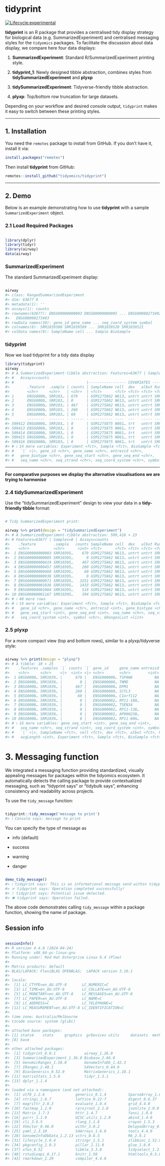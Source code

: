 tidyprint
================

<!-- badges: start -->

[![Lifecycle:experimental](https://lifecycle.r-lib.org/articles/figures/lifecycle-experimental.svg)](https://lifecycle.r-lib.org/articles/stages.html#experimental)

<!-- badges: end -->

**tidyprint** is an R package that provides a centralised tidy display
strategy for biological data (e.g. SummarizedExperiment) and centralised
messaging styles for the `tidyomics` packages. To facilitate the
discussion about data display, we compare here four data displays:

1.  **SummarizedExperiment**: Standard R/SummarizedExperiment printing
    style.

2.  **tidyprint_1**: Newly designed tibble abstraction, combines styles
    from **tidySummarizedExperiment** and **plyxp**

3.  **tidySummarizedExperiment**: Tidyverse-friendly tibble abstraction.

4.  **plyxp**: Top/bottom row truncation for large datasets.

Depending on your workflow and desired console output, `tidyprint` makes
it easy to switch between these printing styles.

------------------------------------------------------------------------

## 1. Installation

You need the `remotes` package to install from GitHub. If you don’t have
it, install it via:

``` r
install.packages("remotes")
```

Then install **tidyprint** from GitHub:

``` r
remotes::install_github("tidyomics/tidyprint")
```

------------------------------------------------------------------------

## 2. Demo

Below is an example demonstrating how to use **tidyprint** with a sample
`SummarizedExperiment` object.

### 2.1 Load Required Packages

``` r

library(dplyr)
library(tidyr)
library(airway)
data(airway)
```

### **SummarizedExperiment**

The standard SummarizedExperiment display:

``` r

airway 
#> class: RangedSummarizedExperiment 
#> dim: 63677 8 
#> metadata(1): ''
#> assays(1): counts
#> rownames(63677): ENSG00000000003 ENSG00000000005 ... ENSG00000273492
#>   ENSG00000273493
#> rowData names(10): gene_id gene_name ... seq_coord_system symbol
#> colnames(8): SRR1039508 SRR1039509 ... SRR1039520 SRR1039521
#> colData names(9): SampleName cell ... Sample BioSample
```

### **tidyprint**

Now we load tidyprint for a tidy data display

``` r
library(tidyprint)
airway
#> # A SummarizedExperiment-tibble abstraction: Features=63677 | Samples=8 | 
#> #   Assays=counts
#> #                                 |----------------- COVARIATES ---------------|
#>        .feature  .sample | counts | SampleName cell  dex   albut Run   avgLength
#>        <chr>     <chr>   | <chr>  | <fct>      <fct> <fct> <fct> <fct> <chr>    
#> 1      ENSG0000… SRR103… | 679    | GSM1275862 N613… untrt untrt SRR1… 126      
#> 2      ENSG0000… SRR103… | 0      | GSM1275862 N613… untrt untrt SRR1… 126      
#> 3      ENSG0000… SRR103… | 467    | GSM1275862 N613… untrt untrt SRR1… 126      
#> 4      ENSG0000… SRR103… | 260    | GSM1275862 N613… untrt untrt SRR1… 126      
#> 5      ENSG0000… SRR103… | 60     | GSM1275862 N613… untrt untrt SRR1… 126      
#>        --------  ------- - ------ - ---------- ----  ---   ----- ---   ---------
#> 509412 ENSG0000… SRR103… | 0      | GSM1275875 N061… trt   untrt SRR1… 98       
#> 509413 ENSG0000… SRR103… | 0      | GSM1275875 N061… trt   untrt SRR1… 98       
#> 509414 ENSG0000… SRR103… | 0      | GSM1275875 N061… trt   untrt SRR1… 98       
#> 509415 ENSG0000… SRR103… | 0      | GSM1275875 N061… trt   untrt SRR1… 98       
#> 509416 ENSG0000… SRR103… | 0      | GSM1275875 N061… trt   untrt SRR1… 98       
#> # ℹ 14 more variables: Experiment <fct>, Sample <fct>, BioSample <fct>,
#> #   `|` <|>, gene_id <chr>, gene_name <chr>, entrezid <chr>,
#> #   gene_biotype <chr>, gene_seq_start <chr>, gene_seq_end <chr>,
#> #   seq_name <chr>, seq_strand <chr>, seq_coord_system <chr>, symbol <chr>
```

------------------------------------------------------------------------

**For comparative purposes we display the alternative visualisations we
are trying to harmonise**

### 2.4 **tidySummarizedExperiment**

Use the “tidySummarizedExperiment” design to view your data in a
**tidy-friendly tibble** format:

``` r

# Tidy SummarizedExperiment print:

airway %>% print(design = "tidySummarizedExperiment")
#> # A SummarizedExperiment-tibble abstraction: 509,416 × 23
#> # Features=63677 | Samples=8 | Assays=counts
#>    .feature        .sample   counts SampleName cell  dex   albut Run   avgLength
#>    <chr>           <chr>      <int> <fct>      <fct> <fct> <fct> <fct>     <int>
#>  1 ENSG00000000003 SRR10395…    679 GSM1275862 N613… untrt untrt SRR1…       126
#>  2 ENSG00000000005 SRR10395…      0 GSM1275862 N613… untrt untrt SRR1…       126
#>  3 ENSG00000000419 SRR10395…    467 GSM1275862 N613… untrt untrt SRR1…       126
#>  4 ENSG00000000457 SRR10395…    260 GSM1275862 N613… untrt untrt SRR1…       126
#>  5 ENSG00000000460 SRR10395…     60 GSM1275862 N613… untrt untrt SRR1…       126
#>  6 ENSG00000000938 SRR10395…      0 GSM1275862 N613… untrt untrt SRR1…       126
#>  7 ENSG00000000971 SRR10395…   3251 GSM1275862 N613… untrt untrt SRR1…       126
#>  8 ENSG00000001036 SRR10395…   1433 GSM1275862 N613… untrt untrt SRR1…       126
#>  9 ENSG00000001084 SRR10395…    519 GSM1275862 N613… untrt untrt SRR1…       126
#> 10 ENSG00000001167 SRR10395…    394 GSM1275862 N613… untrt untrt SRR1…       126
#> # ℹ 40 more rows
#> # ℹ 14 more variables: Experiment <fct>, Sample <fct>, BioSample <fct>,
#> #   gene_id <chr>, gene_name <chr>, entrezid <int>, gene_biotype <chr>,
#> #   gene_seq_start <int>, gene_seq_end <int>, seq_name <chr>, seq_strand <int>,
#> #   seq_coord_system <int>, symbol <chr>, GRangesList <list>
```

### 2.5 **plyxp**

For a more compact view (top and bottom rows), similar to a
plyxp/tidyverse style:

``` r

airway %>% print(design = "plyxp")
#> # A tibble: 10 × 25
#>    .features .samples `|` counts `|` gene_id     gene_name entrezid gene_biotype
#>    <chr>     <chr>    <|>  <int> <|> <chr>       <chr>        <int> <chr>       
#>  1 ENSG0000… SRR1039… |      679 |   ENSG000000… TSPAN6          NA protein_cod…
#>  2 ENSG0000… SRR1039… |        0 |   ENSG000000… TNMD            NA protein_cod…
#>  3 ENSG0000… SRR1039… |      467 |   ENSG000000… DPM1            NA protein_cod…
#>  4 ENSG0000… SRR1039… |      260 |   ENSG000000… SCYL3           NA protein_cod…
#>  5 ENSG0000… SRR1039… |       60 |   ENSG000000… C1orf112        NA protein_cod…
#>  6 ENSG0000… SRR1039… |        0 |   ENSG000002… RP11-180…       NA antisense   
#>  7 ENSG0000… SRR1039… |        0 |   ENSG000002… TSEN34          NA protein_cod…
#>  8 ENSG0000… SRR1039… |        0 |   ENSG000002… RP11-138…       NA lincRNA     
#>  9 ENSG0000… SRR1039… |        0 |   ENSG000002… AP000230…       NA lincRNA     
#> 10 ENSG0000… SRR1039… |        0 |   ENSG000002… RP11-80H…       NA lincRNA     
#> # ℹ 16 more variables: gene_seq_start <int>, gene_seq_end <int>,
#> #   seq_name <chr>, seq_strand <int>, seq_coord_system <int>, symbol <chr>,
#> #   `|` <|>, SampleName <fct>, cell <fct>, dex <fct>, albut <fct>, Run <fct>,
#> #   avgLength <int>, Experiment <fct>, Sample <fct>, BioSample <fct>
```

# 3. Messaging function

We integrated a messaging function providing standardized, visually
appealing messages for packages within the tidyomics ecosystem. It
automatically detects the calling package to provide contextualized
messaging, such as “tidyprint says” or “tidybulk says”, enhancing
consistency and readability across projects.

To use the `tidy_message` function:

``` r

tidyprint::tidy_message('message to print')
#> ℹ Console says: message to print
```

You can specify the type of message as

-   info (default)

-   success

-   warning

-   danger

``` r

demo_tidy_message()
#> ℹ tidyprint says: This is an informational message send within tidyprint package.
#> ✔ tidyprint says: Operation completed successfully!
#> ! tidyprint says: Potential issue detected.
#> ✖ tidyprint says: Operation failed.
```

The above code demonstrates calling `tidy_message` within a package
function, showing the name of package.

## Session info

``` r

sessionInfo()
#> R version 4.4.0 (2024-04-24)
#> Platform: x86_64-pc-linux-gnu
#> Running under: Red Hat Enterprise Linux 9.4 (Plow)
#> 
#> Matrix products: default
#> BLAS/LAPACK: FlexiBLAS OPENBLAS;  LAPACK version 3.10.1
#> 
#> locale:
#>  [1] LC_CTYPE=en_AU.UTF-8       LC_NUMERIC=C              
#>  [3] LC_TIME=en_AU.UTF-8        LC_COLLATE=en_AU.UTF-8    
#>  [5] LC_MONETARY=en_AU.UTF-8    LC_MESSAGES=en_AU.UTF-8   
#>  [7] LC_PAPER=en_AU.UTF-8       LC_NAME=C                 
#>  [9] LC_ADDRESS=C               LC_TELEPHONE=C            
#> [11] LC_MEASUREMENT=en_AU.UTF-8 LC_IDENTIFICATION=C       
#> 
#> time zone: Australia/Melbourne
#> tzcode source: system (glibc)
#> 
#> attached base packages:
#> [1] stats4    stats     graphics  grDevices utils     datasets  methods  
#> [8] base     
#> 
#> other attached packages:
#>  [1] tidyprint_0.0.1             airway_1.26.0              
#>  [3] SummarizedExperiment_1.36.0 Biobase_2.66.0             
#>  [5] GenomicRanges_1.58.0        GenomeInfoDb_1.42.3        
#>  [7] IRanges_2.40.1              S4Vectors_0.44.0           
#>  [9] BiocGenerics_0.52.0         MatrixGenerics_1.18.1      
#> [11] matrixStats_1.5.0           tidyr_1.3.1                
#> [13] dplyr_1.1.4                
#> 
#> loaded via a namespace (and not attached):
#>  [1] utf8_1.2.6              generics_0.1.4          SparseArray_1.6.2      
#>  [4] stringi_1.8.7           lattice_0.22-7          digest_0.6.37          
#>  [7] magrittr_2.0.3          evaluate_1.0.4          grid_4.4.0             
#> [10] fastmap_1.2.0           rprojroot_2.1.0         jsonlite_2.0.0         
#> [13] Matrix_1.7-3            httr_1.4.7              fansi_1.0.6            
#> [16] purrr_1.1.0             UCSC.utils_1.2.0        abind_1.4-8            
#> [19] cli_3.6.5               rlang_1.1.6             crayon_1.5.3           
#> [22] XVector_0.46.0          withr_3.0.2             DelayedArray_0.32.0    
#> [25] yaml_2.3.10             S4Arrays_1.6.0          tools_4.4.0            
#> [28] GenomeInfoDbData_1.2.13 vctrs_0.6.5             R6_2.6.1               
#> [31] lifecycle_1.0.4         stringr_1.5.1           zlibbioc_1.52.0        
#> [34] pkgconfig_2.0.3         pillar_1.11.0           glue_1.8.0             
#> [37] xfun_0.52               tibble_3.3.0            tidyselect_1.2.1       
#> [40] rstudioapi_0.17.1       knitr_1.50              htmltools_0.5.8.1      
#> [43] rmarkdown_2.29          compiler_4.4.0
```
